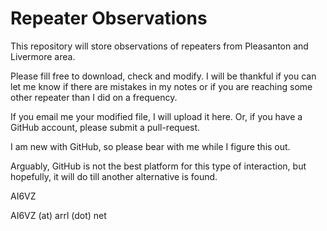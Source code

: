 # Repeater Observations
This repository will store observations of repeaters from Pleasanton and Livermore area.


Please fill free to download, check and modify. I will be thankful if you can let me know if there are mistakes in my notes or if you are reaching some other repeater than I did on a frequency.

If you email me your modified file, I will upload it here. Or, if you have a GitHub account, please submit a pull-request.

I am new with GitHub, so please bear with me while I figure this out.

Arguably, GitHub is not the best platform for this type of interaction, but hopefully, it will do till another alternative is found.

AI6VZ

AI6VZ (at) arrl (dot) net
